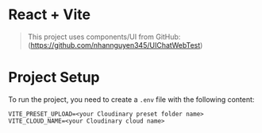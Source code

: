 # React + Vite

> This project uses components/UI from GitHub: (https://github.com/nhannguyen345/UIChatWebTest)

# Project Setup

To run the project, you need to create a `.env` file with the following content:

```plaintext
VITE_PRESET_UPLOAD=<your Cloudinary preset folder name>
VITE_CLOUD_NAME=<your Cloudinary cloud name>

```
